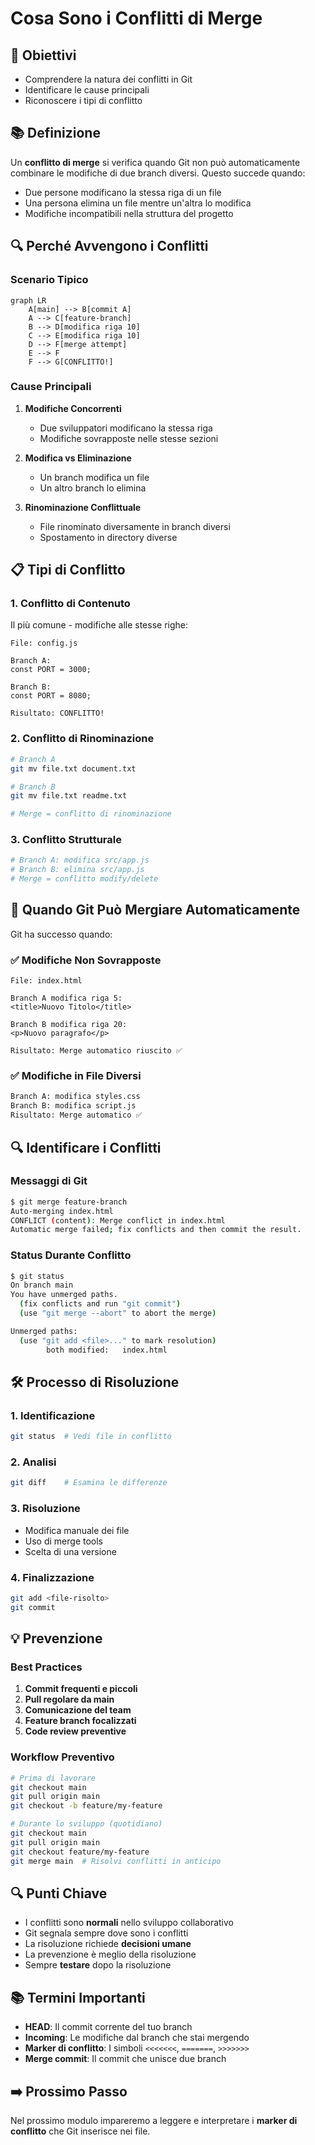 # Cosa Sono i Conflitti di Merge

## 🎯 Obiettivi
- Comprendere la natura dei conflitti in Git
- Identificare le cause principali
- Riconoscere i tipi di conflitto

## 📚 Definizione

Un **conflitto di merge** si verifica quando Git non può automaticamente combinare le modifiche di due branch diversi. Questo succede quando:

- Due persone modificano la stessa riga di un file
- Una persona elimina un file mentre un'altra lo modifica
- Modifiche incompatibili nella struttura del progetto

## 🔍 Perché Avvengono i Conflitti

### Scenario Tipico
```mermaid
graph LR
    A[main] --> B[commit A]
    A --> C[feature-branch]
    B --> D[modifica riga 10]
    C --> E[modifica riga 10]
    D --> F[merge attempt]
    E --> F
    F --> G[CONFLITTO!]
```

### Cause Principali

1. **Modifiche Concorrenti**
   - Due sviluppatori modificano la stessa riga
   - Modifiche sovrapposte nelle stesse sezioni

2. **Modifica vs Eliminazione**
   - Un branch modifica un file
   - Un altro branch lo elimina

3. **Rinominazione Conflittuale**
   - File rinominato diversamente in branch diversi
   - Spostamento in directory diverse

## 📋 Tipi di Conflitto

### 1. Conflitto di Contenuto
Il più comune - modifiche alle stesse righe:

```text
File: config.js

Branch A:
const PORT = 3000;

Branch B:  
const PORT = 8080;

Risultato: CONFLITTO!
```

### 2. Conflitto di Rinominazione
```bash
# Branch A
git mv file.txt document.txt

# Branch B
git mv file.txt readme.txt

# Merge = conflitto di rinominazione
```

### 3. Conflitto Strutturale
```bash
# Branch A: modifica src/app.js
# Branch B: elimina src/app.js
# Merge = conflitto modify/delete
```

## 🚦 Quando Git Può Mergiare Automaticamente

Git ha successo quando:

### ✅ Modifiche Non Sovrapposte
```text
File: index.html

Branch A modifica riga 5:
<title>Nuovo Titolo</title>

Branch B modifica riga 20:
<p>Nuovo paragrafo</p>

Risultato: Merge automatico riuscito ✅
```

### ✅ Modifiche in File Diversi
```bash
Branch A: modifica styles.css
Branch B: modifica script.js
Risultato: Merge automatico ✅
```

## 🔍 Identificare i Conflitti

### Messaggi di Git
```bash
$ git merge feature-branch
Auto-merging index.html
CONFLICT (content): Merge conflict in index.html
Automatic merge failed; fix conflicts and then commit the result.
```

### Status Durante Conflitto
```bash
$ git status
On branch main
You have unmerged paths.
  (fix conflicts and run "git commit")
  (use "git merge --abort" to abort the merge)

Unmerged paths:
  (use "git add <file>..." to mark resolution)
        both modified:   index.html
```

## 🛠️ Processo di Risoluzione

### 1. Identificazione
```bash
git status  # Vedi file in conflitto
```

### 2. Analisi
```bash
git diff    # Esamina le differenze
```

### 3. Risoluzione
- Modifica manuale dei file
- Uso di merge tools
- Scelta di una versione

### 4. Finalizzazione
```bash
git add <file-risolto>
git commit
```

## 💡 Prevenzione

### Best Practices
1. **Commit frequenti e piccoli**
2. **Pull regolare da main**
3. **Comunicazione del team**
4. **Feature branch focalizzati**
5. **Code review preventive**

### Workflow Preventivo
```bash
# Prima di lavorare
git checkout main
git pull origin main
git checkout -b feature/my-feature

# Durante lo sviluppo (quotidiano)
git checkout main
git pull origin main
git checkout feature/my-feature
git merge main  # Risolvi conflitti in anticipo
```

## 🔍 Punti Chiave

- I conflitti sono **normali** nello sviluppo collaborativo
- Git segnala sempre dove sono i conflitti
- La risoluzione richiede **decisioni umane**
- La prevenzione è meglio della risoluzione
- Sempre **testare** dopo la risoluzione

## 📚 Termini Importanti

- **HEAD**: Il commit corrente del tuo branch
- **Incoming**: Le modifiche dal branch che stai mergendo
- **Marker di conflitto**: I simboli `<<<<<<<`, `=======`, `>>>>>>>`
- **Merge commit**: Il commit che unisce due branch

## ➡️ Prossimo Passo

Nel prossimo modulo impareremo a leggere e interpretare i **marker di conflitto** che Git inserisce nei file.
